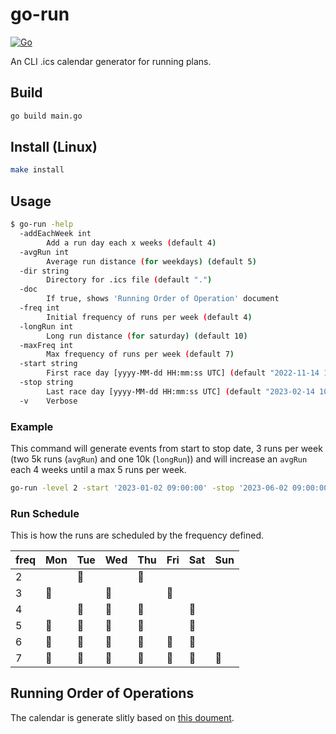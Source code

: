 # go-run

[![Go](https://github.com/mauriciocordeiro/go-run/actions/workflows/go.yml/badge.svg)](https://github.com/mauriciocordeiro/go-run/actions/workflows/go.yml)

An CLI .ics calendar generator for running plans.

## Build

```sh
go build main.go
```

## Install (Linux)

```sh
make install
```

## Usage

```sh
$ go-run -help
  -addEachWeek int
        Add a run day each x weeks (default 4)
  -avgRun int
        Average run distance (for weekdays) (default 5)
  -dir string
        Directory for .ics file (default ".")
  -doc
        If true, shows 'Running Order of Operation' document
  -freq int
        Initial frequency of runs per week (default 4)
  -longRun int
        Long run distance (for saturday) (default 10)
  -maxFreq int
        Max frequency of runs per week (default 7)
  -start string
        First race day [yyyy-MM-dd HH:mm:ss UTC] (default "2022-11-14 10:46:16")
  -stop string
        Last race day [yyyy-MM-dd HH:mm:ss UTC] (default "2023-02-14 10:46:16")
  -v    Verbose
```

### Example

This command will generate events from start to stop date, 3 runs per week (two 5k runs (`avgRun`) and one 10k (`longRun`)) and will increase an `avgRun` each 4 weeks until a max 5 runs per week.

```sh
go-run -level 2 -start '2023-01-02 09:00:00' -stop '2023-06-02 09:00:00' -maxFreq 5 -avgRun 5 -longRun 10 -addEachWeek 4 -freq 3
```

### Run Schedule

This is how the runs are scheduled by the frequency defined. 

| freq | Mon      | Tue      | Wed      | Thu      | Fri      | Sat      | Sun      |
|------|----------|----------|----------|----------|----------|----------|----------|
| 2    |          | :runner: |          | :runner: |          |          |          |
| 3    | :runner: |          | :runner: |          | :runner: |          |          |
| 4    |          | :runner: | :runner: | :runner: |          | :runner: |          |
| 5    | :runner: | :runner: | :runner: | :runner: |          | :runner: |          |
| 6    | :runner: | :runner: | :runner: | :runner: | :runner: | :runner: |          |
| 7    | :runner: | :runner: | :runner: | :runner: | :runner: | :runner: | :runner: |

## Running Order of Operations

The calendar is generate slitly based on [this doument](https://drive.google.com/file/d/1wzPab2BlX4N_2vEJMdVu_alagE6pIlAt/view).
